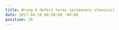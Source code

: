 ```yaml
---
title: Wrong A defect terms (pulmonary stenosis)
date: 2017-04-10 00:50:00 -04:00
position: 29
---
```


